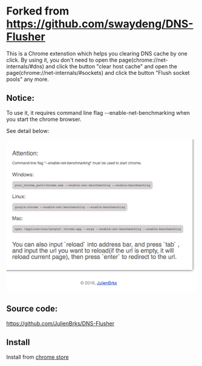 # Forked from https://github.com/swaydeng/DNS-Flusher 

This is a Chrome extenstion which helps you clearing DNS cache by one click.
By using it, you don't need to open the page(chrome://net-internals/#dns) and click the button "clear host cache" and open the page(chrome://net-internals/#sockets) and click the button "Flush socket pools" any more.

## Notice:
To use it, it requires command line flag --enable-net-benchmarking when you start the chrome browser.

See detail below:

![usage](./option.png)

## Source code:
https://github.com/JulienBrks/DNS-Flusher

## Install

Install from [chrome store](https://chrome.google.com/webstore/detail/dns-flusher-for-chrome/okehcbagcgnhifhcppklpmillcdnaclp)
